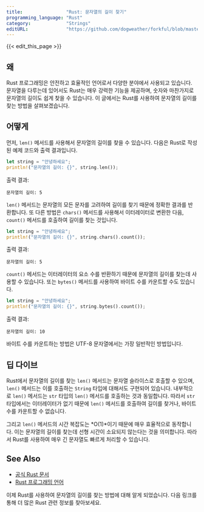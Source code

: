 ```yaml
---
title:                "Rust: 문자열의 길이 찾기"
programming_language: "Rust"
category:             "Strings"
editURL:              "https://github.com/dogweather/forkful/blob/master/content/ko/rust/finding-the-length-of-a-string.md"
---
```


{{< edit_this_page >}}

## 왜

Rust 프로그래밍은 안전하고 효율적인 언어로서 다양한 분야에서 사용되고 있습니다. 문자열을 다루는데 있어서도 Rust는 매우 강력한 기능을 제공하며, 숫자와 마찬가지로 문자열의 길이도 쉽게 찾을 수 있습니다. 이 글에서는 Rust를 사용하여 문자열의 길이를 찾는 방법을 살펴보겠습니다.

## 어떻게

먼저, `len()` 메서드를 사용해서 문자열의 길이를 찾을 수 있습니다. 다음은 Rust로 작성된 예제 코드와 출력 결과입니다.

```Rust
let string = "안녕하세요";
println!("문자열의 길이: {}", string.len());
```

출력 결과:

`문자열의 길이: 5`

`len()` 메서드는 문자열의 모든 문자를 고려하여 길이를 찾기 때문에 정확한 결과를 반환합니다. 또 다른 방법은 `chars()` 메서드를 사용해서 이터레이터로 변환한 다음, `count()` 메서드를 호출하여 길이를 찾는 것입니다.

```Rust
let string = "안녕하세요";
println!("문자열의 길이: {}", string.chars().count());
```

출력 결과:

`문자열의 길이: 5`

`count()` 메서드는 이터레이터의 요소 수를 반환하기 때문에 문자열의 길이를 찾는데 사용할 수 있습니다. 또는 `bytes()` 메서드를 사용하여 바이트 수를 카운트할 수도 있습니다.

```Rust
let string = "안녕하세요";
println!("문자열의 길이: {}", string.bytes().count());
```

출력 결과:

`문자열의 길이: 10`

바이트 수를 카운트하는 방법은 UTF-8 문자열에서는 가장 일반적인 방법입니다.

## 딥 다이브

Rust에서 문자열의 길이를 찾는 `len()` 메서드는 문자열 슬라이스로 호출할 수 있으며, `len()` 메서드는 이를 호출하는 `String` 타입에 대해서도 구현되어 있습니다. 내부적으로 `len()` 메서드는 `str` 타입의 `len()` 메서드를 호출하는 것과 동일합니다. 따라서 `str` 타입에서는 이터레이터가 없기 때문에 `len()` 메서드를 호출하여 길이를 찾거나, 바이트 수를 카운트할 수 없습니다.

그리고 `len()` 메서드의 시간 복잡도는 *O(1)*이기 때문에 매우 효율적으로 동작합니다. 이는 문자열의 길이를 찾는데 선형 시간이 소요되지 않는다는 것을 의미합니다. 따라서 Rust를 사용하여 매우 긴 문자열도 빠르게 처리할 수 있습니다.

## See Also

- [공식 Rust 문서](https://doc.rust-lang.org/std/primitive.str.html#method.len)
- [Rust 프로그래밍 언어](https://www.rust-lang.org/)

이제 Rust를 사용하여 문자열의 길이를 찾는 방법에 대해 알게 되었습니다. 다음 링크를 통해 더 많은 Rust 관련 정보를 찾아보세요.